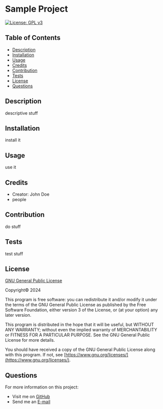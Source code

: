 # Sample Project
[![License: GPL v3](https://img.shields.io/badge/License-GPL%20v3-blue.svg)](https://www.gnu.org/licenses/gpl-3.0)
  
## Table of Contents
* [Description](#description)
* [Installation](#installation)
* [Usage](#usage)
* [Credits](#credits)
* [Contribution](#contribution)
* [Tests](#tests)
* [License](#license)
* [Questions](#questions)

## Description
descriptive stuff

## Installation
install it

## Usage
use it

## Credits
* Creator: John Doe
* people

## Contribution
do stuff

## Tests
test stuff

## License
<a href="https://www.gnu.org/licenses/gpl-3.0">GNU General Public License</a>

Copyright© 2024

This program is free software: you can redistribute it and/or modify it under the terms of the GNU General Public License as published by
the Free Software Foundation, either version 3 of the License, or (at your option) any later version.

This program is distributed in the hope that it will be useful, but WITHOUT ANY WARRANTY; without even the implied warranty of
MERCHANTABILITY or FITNESS FOR A PARTICULAR PURPOSE.  See the GNU General Public License for more details.

You should have received a copy of the GNU General Public License along with this program.  If not, see [https://www.gnu.org/licenses/](https://www.gnu.org/licenses/).

## Questions
For more information on this project:
* Visit me on [GitHub](https://github.com/eepitsporsche)
* Send me an [E-mail](mailto:herskorn@gmail.com)